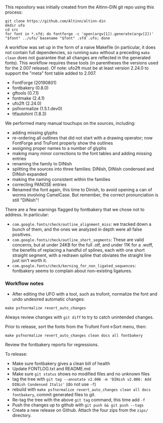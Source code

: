 This repository was initially created from the Altinn-DIN git repo using this process:

```
git clone https://github.com/Altinn/altinn-din
mkdir ufo
cd src
for font in *.sfd; do fontforge -c 'open(argv[1]).generate(argv[2])' "$font" ../ufo/`basename "$font" .sfd`.ufo; done
```

A workflow was set up in the form of a naive Makefile (in particular, it
does not contain full dependencies, so running `make` without a preceding
`make clean` does not guarantee that all changes are reflected in the
generated fonts). This workflow requires these tools (in parentheses the
versions used for the 2.007 release). Of note: ufo2ft must be at least
version 2.24.0 to support the "meta" font table added to 2.007.

* FontForge (20190801)
* fontbakery (0.8.0)
* gftools (0.7.1)
* fontmake (2.4.1)
* ufo2ft (2.24.0)
* psfnormalize (1.5.1.dev0)
* ttfautohint (1.8.3)

We performed many manual touchups on the sources, including:

* adding missing glyphs
* re-ordering all outlines that did not start with a
  drawing operator; now FontForge and TruFont properly show the
  outlines
* assigning proper names to a number of glyphs
* making many minor corrections to the font tables and adding missing
  entries
* renaming the family to DINish
* splitting the sources into three families: DINish, DINish condensed
  and DINish expanded
* making the naming consistent within the families
* correcting PANOSE entries
* Renamed the font again, this time to Dinish, to avoid opening a can
  of worms involving CamelCase. But remember, the correct pronunciation
  is still "DINish"!

There are a few warnings flagged by fontbakery that we chose not to address.
In particular:

* `com.google.fonts/check/outline_alignment_miss`: we tracked down a
  bunch of them, and the ones we analyzed in depth were all false
  positives.
* `com.google.fonts/check/outline_short_segments`: These are valid
  concerns, but at under 24KB for the full .otf, and under 11K for
  a .woff, the benefits of replacing a handful of splines, each with
  one short straight segment, with a redrawn spline that obviates the
  straight line just isn't worth it.
* `com.google.fonts/check/kerning_for_non_ligated_sequences`: fontbakery
  seems to complain about non-existing ligatures.

### Workflow notes

* After editing the UFO with a tool, such as trufont, normalize the font and undo undesired automatic changes:
```
make psfnormalize revert_auto_changes 
```
Always review changes with `git diff` to try to catch unintended changes.

Prior to release, sort the fonts from the Trufont Font->Sort menu, then:
```
make psfnormalize revert_auto_changes clean docs all fontbakery
```

Review the fontbakery reports for regressions.

To release:

* Make sure fontbakery gives a clean bill of health
* Update FONTLOG.txt and README.md
* Make sure `git status` shows no modified files and no unknown files
* tag the tree with `git tag --annotate v2.006 -m 'DINish v2.006: Add DINish Condensed Italic'` (do not use `-f`)
* rebuild with `make psfnormalize revert_auto_changes clean all docs fontbakery`, commit generated files to git.
* Re-tag the tree with the above `git tag` command, this time add `-f`
* Push the changes up to github with `git push && git push --tags`
* Create a new release on Github. Attach the four zips from the `zips/` directory.
